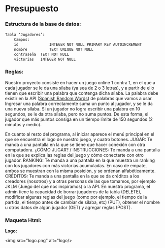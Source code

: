 # Presupuesto

### Estructura de la base de datos:

	Tabla ‘Jugadores’:
		Campos:
		id              INTEGER NOT NULL PRIMARY KEY AUTOINCREMENT
		nombre	        TEXT UNIQUE NOT NULL
		contraseña 	TEXT NOT NULL
		victorias 	INTEGER NOT NULL
    
### Reglas:

Nuestro proyecto consiste en hacer un juego online 1 contra 1, en el que a cada jugador se le da una sílaba (ya sea de 2 o 3 letras), y a partir de ello tienen que escribir una palabra que contenga dicha sílaba. La palabra debe existir en la API ([Spanish Random Words](https://rapidapi.com/AlexScigalszky/api/spanish-random-words/details)) de palabras que vamos a usar. Ingresar una palabra correctamente suma un punto al jugador, y se le da una nueva sílaba. Si un jugador no logra escribir una palabra en 10 segundos, se le da otra sílaba, pero no suma puntos. De esta forma, el jugador que más puntos consiga en un tiempo límite de 150 segundos (2 minutos y medio). 

En cuanto al resto del programa, al iniciar aparece el menú principal en el que se encuentra el logo de nuestro juego, y cuatro botones.
JUGAR: Te manda a una pantalla en la que se tiene que hacer conexión con otra computadora.
¿CÓMO JUGAR? / INSTRUCCIONES: Te manda a una pantalla en la que se explica las reglas del juego y cómo conectarte con otro jugador.
RANKING: Te manda a una pantalla en la que muestra un ranking con los jugadores con más victorias acumuladas. En caso de empate, ambos se muestran con la misma posición, y se ordenan alfabéticamente. 
CRÉDITOS: Te manda a una pantalla en la que se da créditos a los creadores (nosotros) y a otras personas de las que tomamos, por ejemplo JKLM (Juego del que nos inspiramos) o la API.
En nuestro programa, el admin tiene la capacidad de borrar jugadores de la tabla (DELETE), modificar algunas reglas del juego (como por ejemplo, el tiempo de la partida, el tiempo antes de cambiar de sílaba, etc) (PUT), obtener el nombre u otros datos de algún jugador (GET) y agregar reglas (POST).

### Maqueta Html:

**Logo:**

<img src="logo.png" alt="logo/>
